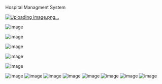 Hospital Managment System



[![Uploading image.png…]()](http://localhost/Project%20List/Hospital%20Management%20System%20Project/admin/index.php)


![image](https://github.com/user-attachments/assets/c9fe816b-5a99-443b-b4ae-41403a845610)

![image](https://github.com/user-attachments/assets/865cd049-ec09-44dc-9d4a-4e3e9ce620f6)

![image](https://github.com/user-attachments/assets/dab6c0f3-0ecd-4173-8fbb-4eb5c0986c25)

![image](https://github.com/user-attachments/assets/6d866f8e-58d5-4752-bb90-c0b82535c012)

![image](https://github.com/user-attachments/assets/d38f058e-c5bf-41c8-ae92-812c719b845b)

![image](https://github.com/user-attachments/assets/5981ad69-520e-4294-a9ca-b34560504a11)
![image](https://github.com/user-attachments/assets/e0e77cda-0c51-4b12-9db6-578653f3403b)
![image](https://github.com/user-attachments/assets/db124a19-f830-4a69-8cc7-8d62911a0256)
![image](https://github.com/user-attachments/assets/571febaf-9a51-48c8-b2fc-140653d388b2)
![image](https://github.com/user-attachments/assets/858b45a8-9042-4a19-8a98-00288dfa309a)
![image](https://github.com/user-attachments/assets/9507c15c-46dc-4aff-b2f6-27ff42f84941)
![image](https://github.com/user-attachments/assets/03650b24-518c-47b4-9b0e-178ac60e693b)
![image](https://github.com/user-attachments/assets/b8b013b8-7b5b-4a64-a66a-e92de0e4f84d)








